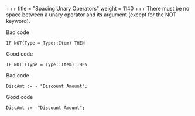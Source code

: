 +++
title = "Spacing Unary Operators"
weight = 1140
+++
There must be no space between a unary operator and its argument (except for the NOT keyword).

Bad code

```al
IF NOT(Type = Type::Item) THEN  
```      
    

Good code

```al
IF NOT (Type = Type::Item) THEN  
``` 
    

Bad code

```al
DiscAmt := - "Discount Amount";  
``` 
    

Good code

```al
DiscAmt := -"Discount Amount";
```
